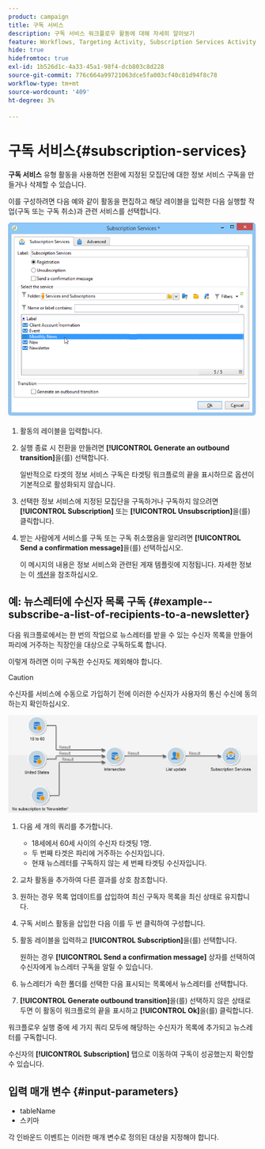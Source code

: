 ```yaml
---
product: campaign
title: 구독 서비스
description: 구독 서비스 워크플로우 활동에 대해 자세히 알아보기
feature: Workflows, Targeting Activity, Subscription Services Activity
hide: true
hidefromtoc: true
exl-id: 1b526d1c-4a33-45a1-98f4-dcb803c8d228
source-git-commit: 776c664a99721063dce5fa003cf40c81d94f8c78
workflow-type: tm+mt
source-wordcount: '409'
ht-degree: 3%

---
```


# 구독 서비스{#subscription-services}



**구독 서비스** 유형 활동을 사용하면 전환에 지정된 모집단에 대한 정보 서비스 구독을 만들거나 삭제할 수 있습니다.

이를 구성하려면 다음 예와 같이 활동을 편집하고 해당 레이블을 입력한 다음 실행할 작업(구독 또는 구독 취소)과 관련 서비스를 선택합니다.

![](assets/edit_service_inscription.png)

1. 활동의 레이블을 입력합니다.
1. 실행 종료 시 전환을 만들려면 **[!UICONTROL Generate an outbound transition]**&#x200B;을(를) 선택합니다.

   일반적으로 타겟의 정보 서비스 구독은 타겟팅 워크플로의 끝을 표시하므로 옵션이 기본적으로 활성화되지 않습니다.

1. 선택한 정보 서비스에 지정된 모집단을 구독하거나 구독하지 않으려면 **[!UICONTROL Subscription]** 또는 **[!UICONTROL Unsubscription]**&#x200B;을(를) 클릭합니다.
1. 받는 사람에게 서비스를 구독 또는 구독 취소했음을 알리려면 **[!UICONTROL Send a confirmation message]**&#x200B;을(를) 선택하십시오.

   이 메시지의 내용은 정보 서비스와 관련된 게재 템플릿에 지정됩니다. 자세한 정보는 이 [섹션](../../delivery/using/managing-subscriptions.md)을 참조하십시오.

## 예: 뉴스레터에 수신자 목록 구독 {#example--subscribe-a-list-of-recipients-to-a-newsletter}

다음 워크플로에서는 한 번의 작업으로 뉴스레터를 받을 수 있는 수신자 목록을 만들어 파리에 거주하는 직장인을 대상으로 구독하도록 합니다.

이렇게 하려면 이미 구독한 수신자도 제외해야 합니다.

>[!CAUTION]
>
>수신자를 서비스에 수동으로 가입하기 전에 이러한 수신자가 사용자의 통신 수신에 동의하는지 확인하십시오.

![](assets/subscription_services_example.png)

1. 다음 세 개의 쿼리를 추가합니다.

   * 18세에서 60세 사이의 수신자 타겟팅 1명.
   * 두 번째 타겟은 파리에 거주하는 수신자입니다.
   * 현재 뉴스레터를 구독하지 않는 세 번째 타겟팅 수신자입니다.

1. 교차 활동을 추가하여 다른 결과를 상호 참조합니다.
1. 원하는 경우 목록 업데이트를 삽입하여 최신 구독자 목록을 최신 상태로 유지합니다.
1. 구독 서비스 활동을 삽입한 다음 이를 두 번 클릭하여 구성합니다.
1. 활동 레이블을 입력하고 **[!UICONTROL Subscription]**&#x200B;을(를) 선택합니다.

   원하는 경우 **[!UICONTROL Send a confirmation message]** 상자를 선택하여 수신자에게 뉴스레터 구독을 알릴 수 있습니다.

1. 뉴스레터가 속한 폴더를 선택한 다음 표시되는 목록에서 뉴스레터를 선택합니다.
1. **[!UICONTROL Generate outbound transition]**&#x200B;을(를) 선택하지 않은 상태로 두면 이 활동이 워크플로의 끝을 표시하고 **[!UICONTROL Ok]**&#x200B;을(를) 클릭합니다.

워크플로우 실행 중에 세 가지 쿼리 모두에 해당하는 수신자가 목록에 추가되고 뉴스레터를 구독합니다.

수신자의 **[!UICONTROL Subscription]** 탭으로 이동하여 구독이 성공했는지 확인할 수 있습니다.

## 입력 매개 변수 {#input-parameters}

* tableName
* 스키마

각 인바운드 이벤트는 이러한 매개 변수로 정의된 대상을 지정해야 합니다.
